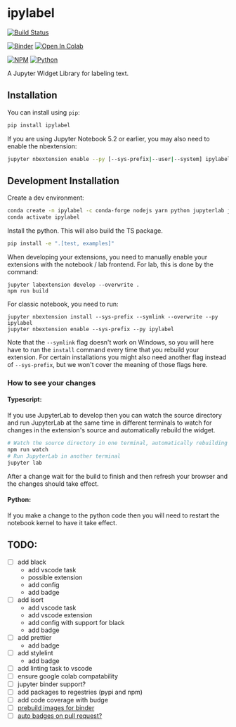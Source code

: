 # ipylabel

[![Build Status](https://github.com/unrndm/ipylabel/actions/workflows/main.yml/badge.svg)](https://github.com/unrndm/ipylabel/actions)

<!-- [![codecov](https://codecov.io/gh/unrndm/ipylabel/branch/master/graph/badge.svg)](https://codecov.io/gh/unrndm/ipylabel) -->

[![Binder](https://mybinder.org/badge_logo.svg)](https://mybinder.org/v2/gh/unrndm/ipylabel/HEAD?labpath=examples%2Fintroduction.ipynb)
[![Open In Colab](https://colab.research.google.com/assets/colab-badge.svg)](https://colab.research.google.com/github/unrndm/ipylabel/blob/dev/examples/introduction.ipynb)

[![NPM](https://img.shields.io/badge/NPM-%23000000.svg?style=for-the-badge&logo=npm&logoColor=white)](https://www.npmjs.com/package/ipylabel)
[![Python](https://img.shields.io/badge/python-3670A0?style=for-the-badge&logo=python&logoColor=ffdd54)](https://pypi.org/project/ipylabel/)

A Jupyter Widget Library for labeling text.

## Installation

You can install using `pip`:

```bash
pip install ipylabel
```

If you are using Jupyter Notebook 5.2 or earlier, you may also need to enable
the nbextension:

```bash
jupyter nbextension enable --py [--sys-prefix|--user|--system] ipylabel
```

## Development Installation

Create a dev environment:

```bash
conda create -n ipylabel -c conda-forge nodejs yarn python jupyterlab jupyter-packaging
conda activate ipylabel
```

Install the python. This will also build the TS package.

```bash
pip install -e ".[test, examples]"
```

When developing your extensions, you need to manually enable your extensions with the
notebook / lab frontend. For lab, this is done by the command:

```
jupyter labextension develop --overwrite .
npm run build
```

For classic notebook, you need to run:

```
jupyter nbextension install --sys-prefix --symlink --overwrite --py ipylabel
jupyter nbextension enable --sys-prefix --py ipylabel
```

Note that the `--symlink` flag doesn't work on Windows, so you will here have to run
the `install` command every time that you rebuild your extension. For certain installations
you might also need another flag instead of `--sys-prefix`, but we won't cover the meaning
of those flags here.

### How to see your changes

#### Typescript:

If you use JupyterLab to develop then you can watch the source directory and run JupyterLab at the same time in different
terminals to watch for changes in the extension's source and automatically rebuild the widget.

```bash
# Watch the source directory in one terminal, automatically rebuilding when needed
npm run watch
# Run JupyterLab in another terminal
jupyter lab
```

After a change wait for the build to finish and then refresh your browser and the changes should take effect.

#### Python:

If you make a change to the python code then you will need to restart the notebook kernel to have it take effect.

## TODO:

- [ ] add black
  - add vscode task
  - possible extension
  - add config
  - add badge
- [ ] add isort
  - add vscode task
  - add vscode extension
  - add config with support for black
  - add badge
- [ ] add prettier
  - add badge
- [ ] add stylelint
  - add badge
- [ ] add linting task to vscode
- [ ] ensure google colab compatability
- [ ] jupyter binder support?
- [ ] add packages to regestries (pypi and npm)
- [ ] add code coverage with budge
- [ ] [prebuild images for binder](https://github.com/jupyterhub/repo2docker-action#use-github-actions-to-cache-the-build-for-binderhub)
- [ ] [auto badges on pull request?](https://mybinder.readthedocs.io/en/latest/howto/gh-actions-badges.html)
